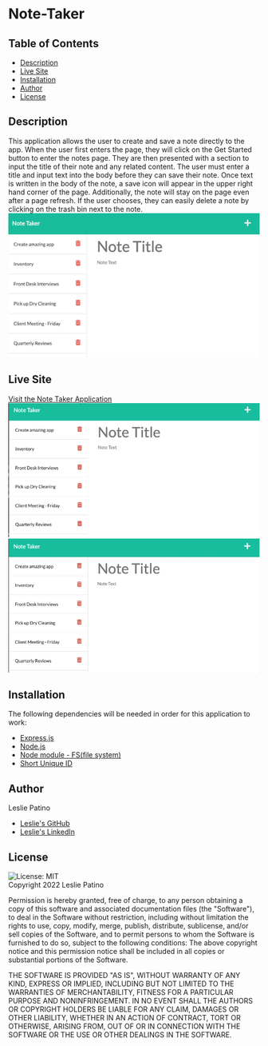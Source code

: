 # Note-Taker


## Table of Contents
* [Description](#description)
* [Live Site](#link)
* [Installation](#installation)
* [Author](#author)
* [License](#license)


## Description
This application allows the user to create and save a note directly to the app. When the user first enters the page, they will click on the Get Started button to enter the notes page. They are then presented with a section to input the title of their note and any related content. The user must enter a title and input text into the body before they can save their note. Once text is written in the body of the note, a save icon will appear in the upper right hand corner of the page.
Additionally, the note will stay on the page even after a page refresh. If the user chooses, they can easily delete a note by clicking on the trash bin next to the note.
<br /> 
![Deployed Site](public/assets/images/deployed_site.png)


## Live Site
[Visit the Note Taker Application](https://obscure-waters-08324.herokuapp.com/)
<br/>
![All Notes](public/assets/images/viewnotes_demo.gif)
<br/>
![Save and Delete Notes](public/assets/images/newnote_demo.gif)



## Installation
The following dependencies will be needed in order for this application to work:
* [Express.js](https://expressjs.com/)
* [Node.js](https://nodejs.org/en/)
* [Node module - FS(file system) ](https://nodejs.org/api/fs.html)
* [Short Unique ID](https://www.npmjs.com/package/short-unique-id)



## Author
Leslie Patino
* [Leslie's GitHub](https://github.com/lesliejpatino)
* [Leslie's LinkedIn](https://www.linkedin.com/in/lesliejpatino/)


## License
![License: MIT](https://img.shields.io/badge/License-MIT-brightgreen.svg)
<br />
Copyright 2022 Leslie Patino 

Permission is hereby granted, free of charge, to any person obtaining a copy of this software and associated documentation files (the "Software"), to deal in the Software without restriction, including without limitation the rights to use, copy, modify, merge, publish, distribute, sublicense, and/or sell copies of the Software, and to permit persons to whom the Software is furnished to do so, subject to the following conditions: The above copyright notice and this permission notice shall be included in all copies or substantial portions of the Software.
    
THE SOFTWARE IS PROVIDED "AS IS", WITHOUT WARRANTY OF ANY KIND, EXPRESS OR IMPLIED, INCLUDING BUT NOT LIMITED TO THE WARRANTIES OF MERCHANTABILITY, FITNESS FOR A PARTICULAR PURPOSE AND NONINFRINGEMENT. IN NO EVENT SHALL THE AUTHORS OR COPYRIGHT HOLDERS BE LIABLE FOR ANY CLAIM, DAMAGES OR OTHER LIABILITY, WHETHER IN AN ACTION OF CONTRACT, TORT OR OTHERWISE, ARISING FROM, OUT OF OR IN CONNECTION WITH THE SOFTWARE OR THE USE OR OTHER DEALINGS IN THE SOFTWARE. 